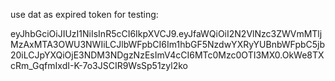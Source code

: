 use dat as expired token for testing:

eyJhbGciOiJIUzI1NiIsInR5cCI6IkpXVCJ9.eyJfaWQiOiI2N2VlNzc3ZWVmMTljMzAxMTA3OWU3NWIiLCJlbWFpbCI6Im1hbGF5NzdwYXRyYUBnbWFpbC5jb20iLCJpYXQiOjE3NDM3NDgzNzEsImV4cCI6MTc0Mzc0OTI3MX0.OkWe8TXcRm_GqfmIxdI-K-7o3JSCIR9WsSp51zyl2ko
